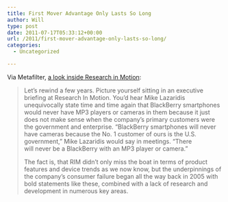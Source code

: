 ```yaml
---
title: First Mover Advantage Only Lasts So Long
author: Will
type: post
date: 2011-07-17T05:33:12+00:00
url: /2011/first-mover-advantage-only-lasts-so-long/
categories:
  - Uncategorized

---
```

Via Metafilter, [a look inside Research in Motion][1]:

> Let’s rewind a few years. Picture yourself sitting in an executive briefing at Research In Motion. You’d hear Mike Lazaridis unequivocally state time and time again that BlackBerry smartphones would never have MP3 players or cameras in them because it just does not make sense when the company’s primary customers were the government and enterprise. “BlackBerry smartphones will never have cameras because the No. 1 customer of ours is the U.S. government,” Mike Lazaridis would say in meetings. “There will never be a BlackBerry with an MP3 player or camera.”
> 
> The fact is, that RIM didn’t only miss the boat in terms of product features and device trends as we now know, but the underpinnings of the company’s consumer failure began all the way back in 2005 with bold statements like these, combined with a lack of research and development in numerous key areas.

&nbsp;

 [1]: http://m.bgr.com/2011/07/13/rims-inside-story-an-exclusive-look-at-the-rise-and-fall-of-the-company-that-made-smartphones-smart/